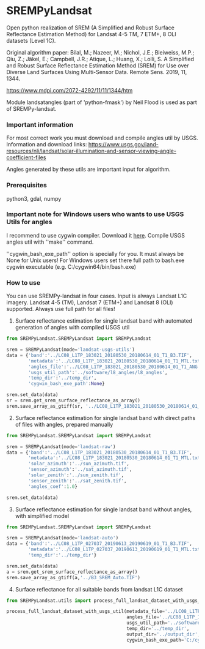 # SREMPyLandsat
Open python realization of SREM (A Simplified and Robust Surface Reflectance Estimation Method) for Landsat 4-5 TM, 7 ETM+, 8 OLI datasets (Level 1C).

Original algorithm paper:
Bilal, M.; Nazeer, M.; Nichol, J.E.; Bleiweiss, M.P.; Qiu, Z.; Jäkel, E.; Campbell, J.R.; Atique, L.; Huang, X.; Lolli, S. A Simplified and Robust Surface Reflectance Estimation Method (SREM) for Use over Diverse Land Surfaces Using Multi-Sensor Data. Remote Sens. 2019, 11, 1344.

https://www.mdpi.com/2072-4292/11/11/1344/htm

Module landsatangles (part of 'python-fmask') by Neil Flood is used as part of SREMPy-landsat.

### Important information

For most correct work you must download and compile angles util by USGS. Information and download links: https://www.usgs.gov/land-resources/nli/landsat/solar-illumination-and-sensor-viewing-angle-coefficient-files

Angles generated by these utils are important input for algorithm.

### Prerequisites

python3, gdal, numpy


### Important note for Windows users who wants to use USGS Utils for angles

I recommend to use cygwin compiler. Download it [here](https://cygwin.com/install.html). Compile USGS angles util with ''make'' command.

''cygwin_bash_exe_path'' option is specially for you. It must always be None for Unix users! For Windows users set there full path to bash.exe cygwin executable (e.g. C:/cygwin64/bin/bash.exe)


### How to use

You can use SREMPy-landsat in four cases. Input is always Landsat L1C imagery. Landsat 4-5 (TM), Landsat 7 (ETM+) and Landsat 8 (OLI) supported. Always use full path for all files!

1. Surface reflectance estimation for single landsat band with automated generation of angles with compiled USGS util

```python   
from SREMPyLandsat.SREMPyLandsat import SREMPyLandsat

srem = SREMPyLandsat(mode='landsat-usgs-utils')
data = {'band':'../LC08_L1TP_183021_20180530_20180614_01_T1_B3.TIF',
        'metadata':'../LC08_L1TP_183021_20180530_20180614_01_T1_MTL.txt',
        'angles_file':'../LC08_L1TP_183021_20180530_20180614_01_T1_ANG.txt',
        'usgs_util_path':'../software/l8_angles/l8_angles',
        'temp_dir':'../temp_dir',
        'cygwin_bash_exe_path':None}

srem.set_data(data)
sr = srem.get_srem_surface_reflectance_as_array()
srem.save_array_as_gtiff(sr, '../LC08_L1TP_183021_20180530_20180614_01_T1/B3_SREM_USGS.TIF')
```

2. Surface reflectance estimation for single landsat band with direct paths of files with angles, prepared manually

```python    
from SREMPyLandsat.SREMPyLandsat import SREMPyLandsat

srem = SREMPyLandsat(mode='landsat-raw')
data = {'band':'../LC08_L1TP_183021_20180530_20180614_01_T1_B3.TIF',
        'metadata':'../LC08_L1TP_183021_20180530_20180614_01_T1_MTL.txt',
        'solar_azimuth':'../sun_azimuth.tif',
        'sensor_azimuth':'../sat_azimuth.tif',
        'solar_zenith':'../sun_zenith.tif',
        'sensor_zenith':'../sat_zenith.tif',
        'angles_coef':1.0}

srem.set_data(data)
``` 

3. Surface reflectance estimation for single landsat band without angles, with simplified model

```python         
from SREMPyLandsat.SREMPyLandsat import SREMPyLandsat

srem = SREMPyLandsat(mode='landsat-auto')
data = {'band':'../LC08_L1TP_027037_20190613_20190619_01_T1_B3.TIF',
        'metadata':'../LC08_L1TP_027037_20190613_20190619_01_T1_MTL.txt',
        'temp_dir':'../temp_dir'}

srem.set_data(data)
a = srem.get_srem_surface_reflectance_as_array()
srem.save_array_as_gtiff(a,'../B3_SREM_Auto.TIF')
``` 

4. Surface reflectance for all suitable bands from landsat L1C dataset

```python
from SREMPyLandsat.utils import process_full_landsat_dataset_with_usgs_util

process_full_landsat_dataset_with_usgs_util(metadata_file='../LC08_L1TP_121027_20180731_20180814_01_T1_MTL.txt',
                                            angles_file='../LC08_L1TP_121027_20180731_20180814_01_T1_ANG.txt',
                                            usgs_util_path='../software/l8_angles/l8_angles.exe',
                                            temp_dir='../temp_dir',
                                            output_dir='../output_dir',
                                            cygwin_bash_exe_path='C:/cygwin64/bin/bash.exe')
```
